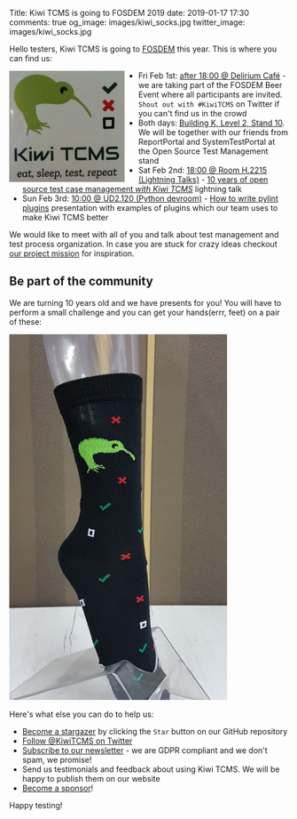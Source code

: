 Title: Kiwi TCMS is going to FOSDEM 2019
date: 2019-01-17 17:30
comments: true
og_image: images/kiwi_socks.jpg
twitter_image: images/kiwi_socks.jpg


Hello testers, Kiwi TCMS is going to [FOSDEM](http://fosdem.org/) this year.
This is where you can find us:

<img src="/images/kiwi_sticker.jpg" style="float:left; margin-right: 25px;"
     alt="Kiwi TCMS sticker" title="Kiwi TCMS sticker">

* Fri Feb 1st: [after 18:00 @ Delirium Café](https://fosdem.org/2019/beerevent/) -
  we are taking part of the FOSDEM Beer Event where all participants are invited.
  `Shout out with #KiwiTCMS` on Twitter if you can't find us in the crowd
* Both days: [Building K, Level 2, Stand 10](https://fosdem.org/2019/stands/).
  We will be together with our friends from ReportPortal and SystemTestPortal at
  the Open Source Test Management stand
* Sat Feb 2nd:
  [18:00 @ Room H.2215 (Lightning Talks)](https://fosdem.org/2019/schedule/track/lightning_talks/) -
  [10 years of open source test case management *with Kiwi TCMS*](https://fosdem.org/2019/schedule/event/test_case_management/)
  lightning talk
* Sun Feb 3rd:
  [10:00 @ UD2.120 (Python devroom)](https://fosdem.org/2019/schedule/track/python/) -
  [How to write pylint plugins](https://fosdem.org/2019/schedule/event/python_write_pylint_plugins/)
  presentation with examples of plugins which our team uses to make Kiwi TCMS better

We would like to meet with all of you and talk about test management and
test process organization. In case you are stuck for crazy ideas checkout
[our project mission]({filename}2019-01-10-2019-mission.markdown) for inspiration.

Be part of the community
------------------------

We are turning 10 years old and we have presents for you! You will have to perform
a small challenge and you can get your hands(errr, feet) on a pair of these:

<img src="/images/kiwi_socks.jpg" style="float:none"
     alt="Kiwi TCMS socks" title="Kiwi TCMS socks">

Here's what else you can do to help us:

* [Become a stargazer](https://github.com/kiwitcms/Kiwi/stargazers) by clicking the
  `Star` button on our GitHub repository
* [Follow @KiwiTCMS on Twitter](https://twitter.com/KiwiTCMS)
* [Subscribe to our newsletter](https://kiwitcms.us17.list-manage.com/subscribe/post?u=9b57a21155a3b7c655ae8f922&id=c970a37581) -
  we are GDPR compliant and we don't spam, we promise!
* Send us testimonials and feedback about using Kiwi TCMS.
  We will be happy to publish them on our website
* [Become a sponsor](https://opencollective.com/kiwitcms)!

Happy testing!
